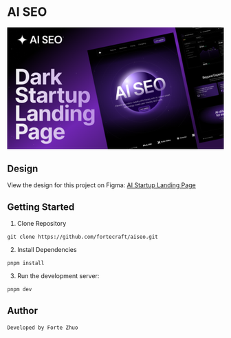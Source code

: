 # AI SEO

<img src="Screenshot.png" alt="AI SEO screenshot" />

## Design

View the design for this project on Figma: [AI Startup Landing Page](https://www.figma.com/design/XpZQogjrnUSWYceMccagvu/AI-Startup-Landing-Page?node-id=4007-684&t=7L89agO6vZJulren-1)

## Getting Started

1. Clone Repository

```
git clone https://github.com/fortecraft/aiseo.git
```

2. Install Dependencies

```
pnpm install
```

3. Run the development server:

```bash
pnpm dev
```

## Author

```
Developed by Forte Zhuo
```
